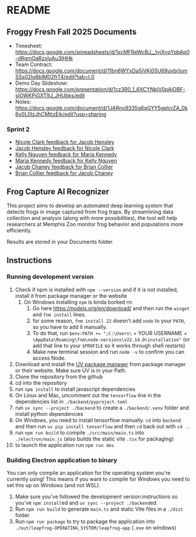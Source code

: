# README

## Froggy Fresh Fall 2025 Documents
* Timesheet: https://docs.google.com/spreadsheets/d/1xcMFReWcBJ__tyjXvqYqbAp0-dRgmOaRzxluAu3lHHk
* Team Contract: https://docs.google.com/document/d/11bn6WYxDa5iVKj05U69uvbrIomSSs02lq8bIM02frT4/edit?tab=t.0
* Demo Day Slideshow: https://docs.google.com/presentation/d/1cz3R0_1_6XCYNbiV0pAiOBF-sIOWKPiGXT9J_JHUbks/edit
* Notes: https://docs.google.com/document/d/1JARno9335g6qGYY5gelcrZA_0k6v0L0IzJhCMttzEik/edit?usp=sharing

### Sprint 2
- [Nicole Clark feedback for Jacob Hensley](https://github.com/user-attachments/files/22782978/Jacob.Hensley.Formal.Review.by.Nicole.Clark.pdf)
- [Jacob Hensley feedback for Nicole Clark](https://github.com/user-attachments/files/22782985/Nicole.Clark.Formal.Review.by.Jacob.Hensley.pdf)
- [Kelly Nguyen feedback for Maria Kennedy](https://docs.google.com/document/d/1Fg4b6gOSAyc7v6xUKRNJuBetPvo3-3_FpExa-NQeUqo/edit?usp=sharing)
- [Maria Kennedy feedback for Kelly Nguyen](https://docs.google.com/document/d/1JnqCVITWT_RAlAgdjE-c4aHh2XDH4l3lUmLjeTit9iU/edit?usp=sharing) 
- [Jacob Chaney feedback for Brian Collier](https://livememphis-my.sharepoint.com/:w:/g/personal/jschney1_memphis_edu/EXD0posOv8NFq2YW7TbVgMABYpjDczRvhOOYGV2v7HvjXA?e=BVOrzH)
- [Brian Collier feedback for Jacob Chaney](https://livememphis-my.sharepoint.com/:w:/g/personal/jschney1_memphis_edu/ETzQ3C1CORVGlHaeQ4FB6_EBiWv2h-S_3r4lL3d-GoyIbQ?e=JLbp0n) 
## Frog Capture AI Recognizer

This project aims to develop an automated deep learning system that detects frogs in image captured from frog traps.
By streamlining data collection and analysis (along with more possibilities), the tool will help researchers at Memphis Zoo monitor frog behavior and populations more efficiently.

Results are stored in your Documents folder.

## Instructions

### Running development version

1. Check if npm is installed with `npm --version` and if it is not installed, install it from package manager or the website
   1. On Windows installing `npm` is kinda borked rn:
      1. Go here <https://nodejs.org/en/download/> and then run the `winget` and `fnm install` lines.
      2. for some reason, `fnm install 22` doesn't add `node` to your `PATH`, so you have to add it manually.
      3. To do that, run `$env:PATH += ";C:\Users\` + YOUR USERNAME + `\AppData\Roaming\fnm\node-versions\v22.14.0\installation"` (or add that line to your `$PROFILE` so it works through shell restarts)
      4. Make new terminal session and run `node -v` to confirm you can access Node.
2. Download and install the [UV package manager](https://docs.astral.sh/uv/) from package manager or their website. Make sure UV is in your Path.
3. Clone the repository from the github
4. cd into the repository
5. run `npm install` to install javascript dependencies
6. On Linux and Mac, uncomment out the `tensorflow` line in the dependencies list in `./backend/pyproject.toml`
7. run `uv sync --project ./backend` to create a `./backend/.venv` folder and install python dependencies
8. On Windows, you need to install tensorflow manually. `cd` into `backend` and then run `uv pip install tensorflow` and then `cd` back out with `cd ..`
9. run `npm run build` to compile `./src/main/main.ts` into `./electron/main.js` (also builds the static vite `.tsx` for packaging)
10. to launch the application run `npm run dev`

### Building Electron application to binary

You can only compile an application for the operating system you're currently using! This means if you want to compile for Windows you need to set this up on Windows (and not WSL).

1. Make sure you've followed the development version instructions so you've `npm install`ed and `uv sync --project ./backend`ed.
2. Run `npm run build` to generate `main.ts` and static Vite files in a `./dist` folder.
3. Run `npm run package` to try to package the application into `./out/leapfrog-OPERATING_SYSTEM/leapfrog-app` (`.exe` on windows)
